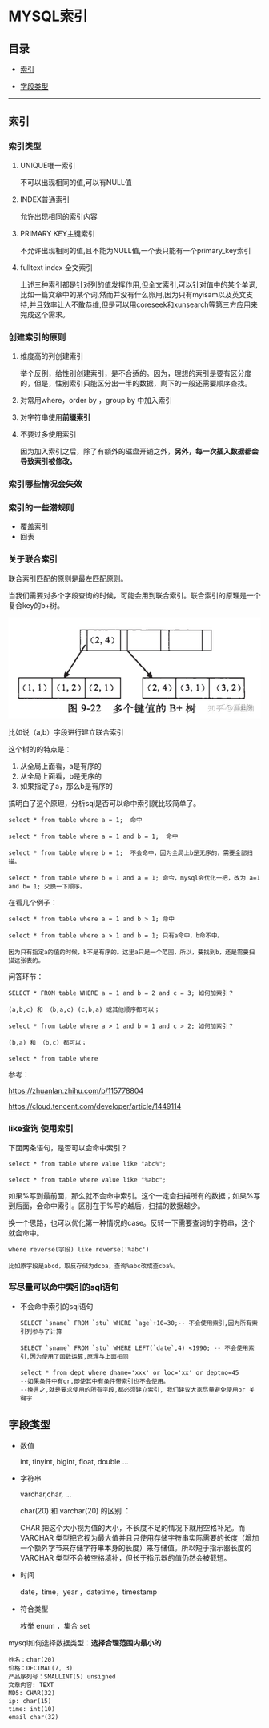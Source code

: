 # MYSQL索引


## 目录

* [索引](#索引)

* [字段类型](#字段类型)


---

## 索引


### 索引类型
1. UNIQUE唯一索引

    不可以出现相同的值,可以有NULL值

2. INDEX普通索引

    允许出现相同的索引内容

3. PRIMARY KEY主键索引

    不允许出现相同的值,且不能为NULL值,一个表只能有一个primary_key索引

4. fulltext index 全文索引

    上述三种索引都是针对列的值发挥作用,但全文索引,可以针对值中的某个单词,比如一篇文章中的某个词,然而并没有什么卵用,因为只有myisam以及英文支持,并且效率让人不敢恭维,但是可以用coreseek和xunsearch等第三方应用来完成这个需求。


### 创建索引的原则

1. 维度高的列创建索引

    举个反例，给性别创建索引，是不合适的。因为，理想的索引是要有区分度的，但是，性别索引只能区分出一半的数据，剩下的一般还需要顺序查找。

2. 对常用where，order by ，group by 中加入索引

3. 对字符串使用**前缀索引**

4. 不要过多使用索引

    因为加入索引之后，除了有额外的磁盘开销之外，**另外，每一次插入数据都会导致索引被修改。**

### 索引哪些情况会失效

### 索引的一些潜规则

* 覆盖索引
* 回表

### 关于联合索引

联合索引匹配的原则是最左匹配原则。

当我们需要对多个字段查询的时候，可能会用到联合索引。联合索引的原理是一个复合key的b+树。

![tu](../pic/数据库索引_1.jpg)

比如说（a,b）字段进行建立联合索引

这个树的的特点是：
1. 从全局上面看，a是有序的
2. 从全局上面看，b是无序的
3. 如果指定了a，那么b是有序的

搞明白了这个原理，分析sql是否可以命中索引就比较简单了。

```
select * from table where a = 1;  命中

select * from table where a = 1 and b = 1;  命中

select * from table where b = 1;  不会命中，因为全局上b是无序的，需要全部扫描。

select * from table where b = 1 and a = 1; 命令，mysql会优化一把，改为 a=1 and b= 1; 交换一下顺序。
```

在看几个例子：
```
select * from table where a = 1 and b > 1; 命中

select * from table where a > 1 and b = 1; 只有a命中，b命不中。

因为只有指定a的值的时候，b不是有序的。这里a只是一个范围，所以，要找到b，还是需要扫描这张表的。
```

问答环节：
```
SELECT * FROM table WHERE a = 1 and b = 2 and c = 3; 如何加索引？

(a,b,c) 和 （b,a,c) (c,b,a) 或其他顺序都可以；

select * from table where a > 1 and b = 1 and c > 2; 如何加索引？

(b,a) 和 （b,c) 都可以；

select * from table where 
```

参考：

https://zhuanlan.zhihu.com/p/115778804

https://cloud.tencent.com/developer/article/1449114


### like查询 使用索引

下面两条语句，是否可以会命中索引？
```
select * from table where value like "abc%";

select * from table where value like "%abc";
```

如果%写到最前面，那么就不会命中索引。这个一定会扫描所有的数据；如果%写到后面，会命中索引。区别在于%写的越后，扫描的数据越少。

换一个思路，也可以优化第一种情况的case。反转一下需要查询的字符串，这个就会命中。
```
where reverse(字段) like reverse('%abc')

比如原字段是abcd，取反存储为dcba，查询%abc改成查cba%。
```


### 写尽量可以命中索引的sql语句

* 不会命中索引的sql语句
    
    ```
    SELECT `sname` FROM `stu` WHERE `age`+10=30;-- 不会使用索引,因为所有索引列参与了计算

    SELECT `sname` FROM `stu` WHERE LEFT(`date`,4) <1990; -- 不会使用索引,因为使用了函数运算,原理与上面相同

    select * from dept where dname='xxx' or loc='xx' or deptno=45 
    --如果条件中有or,即使其中有条件带索引也不会使用。
    --换言之,就是要求使用的所有字段,都必须建立索引, 我们建议大家尽量避免使用or 关键字
    ```

## 字段类型

* 数值

    int, tinyint, bigint, float, double ...

* 字符串

    varchar,char, ...

    char(20) 和 varchar(20) 的区别 ： 

    CHAR 把这个大小视为值的大小，不长度不足的情况下就用空格补足。而 VARCHAR 类型把它视为最大值并且只使用存储字符串实际需要的长度（增加一个额外字节来存储字符串本身的长度）来存储值。所以短于指示器长度的 VARCHAR 类型不会被空格填补，但长于指示器的值仍然会被截短。

* 时间

    date，time，year ，datetime，timestamp 

* 符合类型

    枚举 enum ，集合 set

mysql如何选择数据类型：**选择合理范围内最小的**   
```
姓名：char(20)
价格：DECIMAL(7, 3)
产品序列号：SMALLINT(5) unsigned
文章内容: TEXT
MD5: CHAR(32)
ip: char(15)
time: int(10)
email char(32)
```